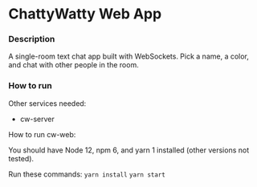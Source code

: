 # ChattyWatty Web App

### Description
A single-room text chat app built with WebSockets. Pick a name, a color, and chat with other people in the room.

### How to run

Other services needed:
- cw-server 

How to run cw-web:

You should have Node 12, npm 6, and yarn 1 installed (other versions not tested).

Run these commands:
```yarn install```
```yarn start```